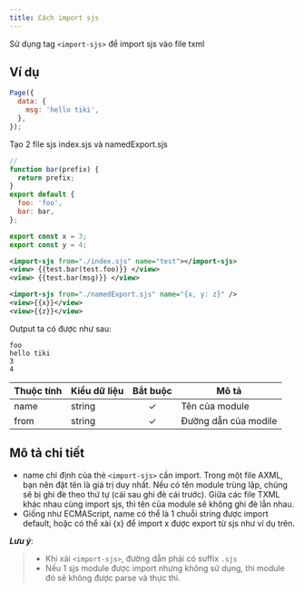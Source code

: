 ```yaml
---
title: Cách import sjs
---
```


Sử dụng tag `<import-sjs>` để import sjs vào file txml

## Ví dụ

```js title=pages/index/index.js
Page({
  data: {
    msg: 'hello tiki',
  },
});
```

Tạo 2 file sjs index.sjs và namedExport.sjs

```js title=pages/index/index.sjs
// 
function bar(prefix) {
  return prefix;
}
export default {
  foo: 'foo',
  bar: bar,
};
```

```js title=pages/index/namedExport.sjs
export const x = 3;
export const y = 4;
```

```xml title=pages/index/index.axml
<import-sjs from="./index.sjs" name="test"></import-sjs>
<view> {{test.bar(test.foo)}} </view>
<view> {{test.bar(msg)}} </view>

<import-sjs from="./namedExport.sjs" name="{x, y: z}" />
<view>{{x}}</view>
<view>{{z}}</view>
```

Output ta có được như sau:

```
foo
hello tiki
3
4
```

| Thuộc tính | Kiểu dữ liệu | Bắt buộc | Mô tả                |
| ---------- | ------------ | :------: | -------------------- |
| name       | string       |    ✓     | Tên của module       |
| from       | string       |    ✓     | Đường dẫn của modile |

## Mô tả chi tiết

- name chỉ định của thẻ `<import-sjs>` cần import. Trong một file AXML, bạn nên đặt tên là giá trị duy nhất. Nếu có tên module trùng lặp, chúng sẽ bị ghi đè theo thứ tự (cái sau ghi đè cái trước). Giữa các file TXML khác nhau cùng import sjs, thì tên của module sẽ không ghi đè lẫn nhau.
- Giống như ECMAScript, name có thể là 1 chuỗi string được import default, hoặc có thể xài {x} để import x được export từ sjs như ví dụ trên.

***Lưu ý***:

> - Khi xài `<import-sjs>`, đường dẫn phải có suffix `.sjs`
> - Nếu 1 sjs module được import nhưng không sử dụng, thì module đó sẽ không được parse và thực thi.